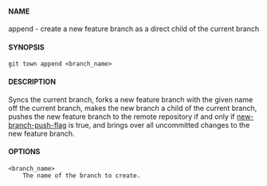 #### NAME

append - create a new feature branch as a direct child of the current branch

#### SYNOPSIS

```
git town append <branch_name>
```

#### DESCRIPTION

Syncs the current branch,
forks a new feature branch with the given name off the current branch,
makes the new branch a child of the current branch,
pushes the new feature branch to the remote repository
if and only if [new-branch-push-flag](./new-branch-push-flag.md) is true,
and brings over all uncommitted changes to the new feature branch.

#### OPTIONS

```
<branch_name>
    The name of the branch to create.
```
